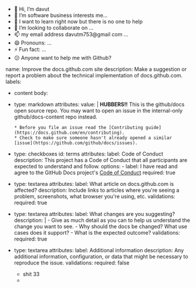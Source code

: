 - 👋 Hi, I’m davut
- 👀 I’m software business interests me...
- 🌱 I want to learn right now but there is no one to help
- 💞️ I’m looking to collaborate on ...
- 📫 my email address davutm753@gmail com ...
- 😄 Pronouns: ...
- ⚡ Fun fact: ...
- 😕 Anyone want to help me with Github?
<!---
chakuuu27/chakuuu27 is a ✨ special ✨ repository because its `README.md` (this file) appears on your GitHub profile.
✨You can click the Preview link to take a look at your changes.
--->
name: Improve the docs.github.com site
description: Make a suggestion or report a problem about the technical implementation of docs.github.com.
labels:
  - content
body:
  - type: markdown
    attributes:
      value: |
        **HUBBERS!!** This is the github/docs open source repo. You may want to open an issue in the internal-only github/docs-content repo instead.

        * Before you file an issue read the [Contributing guide](https://docs.github.com/en/contributing).
        * Check to make sure someone hasn't already opened a similar [issue](https://github.com/github/docs/issues).

  - type: checkboxes
    id: terms
    attributes:
      label: Code of Conduct
      description: This project has a Code of Conduct that all participants are expected to understand and follow.
      options:
        - label: I have read and agree to the GitHub Docs project's [Code of Conduct](https://github.com/github/docs/blob/main/.github/CODE_OF_CONDUCT.md)
          required: true

  - type: textarea
    attributes:
      label: What article on docs.github.com is affected?
      description: Include links to articles where you're seeing a problem, screenshots, what browser you're using, etc.
    validations:
      required: true

  - type: textarea
    attributes:
      label: What changes are you suggesting?
      description: |
        - Give as much detail as you can to help us understand the change you want to see. 
        - Why should the docs be changed? What use cases does it support? 
        - What is the expected outcome?
    validations:
      required: true

  - type: textarea
    attributes:
      label: Additional information
      description: Any additional information, configuration, or data that might be necessary to reproduce the issue.
    validations:
      required: false
    - shit 33
    - 
